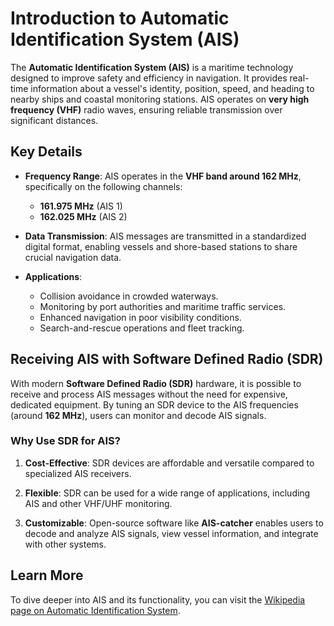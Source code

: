 # Introduction to Automatic Identification System (AIS)

The **Automatic Identification System (AIS)** is a maritime technology designed to improve safety and efficiency in navigation. It provides real-time information about a vessel's identity, position, speed, and heading to nearby ships and coastal monitoring stations. AIS operates on **very high frequency (VHF)** radio waves, ensuring reliable transmission over significant distances.

## Key Details

- **Frequency Range**:
  AIS operates in the **VHF band around 162 MHz**, specifically on the following channels:
  - **161.975 MHz** (AIS 1)
  - **162.025 MHz** (AIS 2)

- **Data Transmission**:
  AIS messages are transmitted in a standardized digital format, enabling vessels and shore-based stations to share crucial navigation data.

- **Applications**:
  - Collision avoidance in crowded waterways.
  - Monitoring by port authorities and maritime traffic services.
  - Enhanced navigation in poor visibility conditions.
  - Search-and-rescue operations and fleet tracking.

## Receiving AIS with Software Defined Radio (SDR)

With modern **Software Defined Radio (SDR)** hardware, it is possible to receive and process AIS messages without the need for expensive, dedicated equipment. By tuning an SDR device to the AIS frequencies (around **162 MHz**), users can monitor and decode AIS signals.

### Why Use SDR for AIS?

1. **Cost-Effective**: 
   SDR devices are affordable and versatile compared to specialized AIS receivers.

2. **Flexible**:
   SDR can be used for a wide range of applications, including AIS and other VHF/UHF monitoring.

3. **Customizable**:
   Open-source software like **AIS-catcher** enables users to decode and analyze AIS signals, view vessel information, and integrate with other systems.

## Learn More

To dive deeper into AIS and its functionality, you can visit the [Wikipedia page on Automatic Identification System](https://en.wikipedia.org/wiki/Automatic_identification_system).
